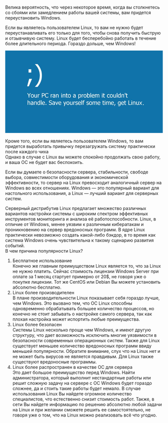 Велика вероятность, что через некоторое время, когда вы столкнетесь со сбоями или замедлением работы вашей системы, вам придется переустановить Windows.


Если вы являетесь пользователем Linux, то вам не нужно будет переустанавливать его только для того, чтобы снова получить быструю и отзывчивую систему. Linux будет бесперебойно работать в течение более длительного периода. Гораздо дольше, чем Windows!


![image20.png](../images/ispolzovaniie-v-kachiestvie-sierviernoi-os-i-stabilnost_1.png)


Кроме того, если вы являетесь пользователем Windows, то вам придется выработать привычку перезагружать систему практически после каждого чиха  
Однако в случае с Linux вы можете спокойно продолжать свою работу, и ваша ОС не будет вас беспокоить.


Если вы думаете о безопасности сервера, стабильности, свободе выбора, совместимости оборудования и экономической эффективности, то сервер на Linux превосходит аналогичный сервер на Windows во всех отношениях. Windows — это популярный вариант для настольного использования, а Linux — лучший вариант для серверных систем.


Серверный дистрибутив Linux предлагает множество различных вариантов настройки системы с широким спектром эффективных инструментов мониторинга и анализа её работоспособности. Linux, в отличие от Windows, менее уязвим к различным кибератакам и проникновению на сервер вредоносных программ. В ядре Linux практически невозможно создать какой-либо бэкдор, в то время как система Windows очень чувствительна к такому сценарию развития событий.  
В чем причина популярности Linux?


1. Бесплатное использование  
Конечно же главным преимуществом Linux является то, что за Linux не нужно платить. Сейчас стоимость лицензии Windows Server при оплате за 1 месяц стартует примерно от 20$, не говоря уже о покупке лицензии. Тот же CentOS или Debian Вы можете установить абсолютно бесплатно.
2. Linux более производителен  
В плане производительности Linux показывает себя гораздо лучше, чем Windows. Это вызвано тем, что ОС Linux способны одновременно обрабатывать большее количество процессов, но конечно не стоит забывать о настройке самого сервера, так как плохая настройка может испортить любые преимущества.
3. Linux более безопасен  
Системы Linux несколько проще чем Windows, и имеют другую структуру, что дает возможность исключить многие уязвимости в безопасности современных операционных систем. Также для Linux существует меньшее количество вредоносных программ ввиду меньшей популярности. Обратите внимание, слух что на Linux нет и не может быть вирусов не является правдивым. Для Linux также существуют вредоносные программы.
4. Linux более распространен в качестве ОС для сервера  
Это дает большое преимущество перед Windows. Найти администратора, который выполнит нестандартные работы или решит сложную задачу на сервере с ОС Windows будет гораздо сложнее, да и стоить такие работы будет немало. В случае использования Linux Вы найдете огромное количество специалистов, что естественно снизит стоимость работ. Также, в сети Вы найдете информацию по решению абсолютно любой задачи на Linux и при желании сможете решить ее самостоятельно, не говоря уже о том, что на Linux можно реализовать всё что угодно.
